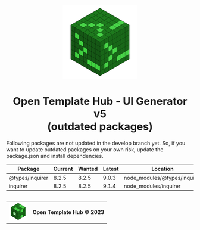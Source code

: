 <p align="center">
  <a href="https://opentemplatehub.com">
    <img src="https://raw.githubusercontent.com/open-template-hub/open-template-hub.github.io/master/assets/logo/generator/server-generator-logo.png" alt="Logo" width=200>
  </a>
</p>


<h1 align="center">
Open Template Hub - UI Generator v5
  <br/>
(outdated packages)
</h1>

Following packages are not updated in the develop branch yet. So, if you want to update outdated packages on your own risk, update the package.json and install dependencies.

| Package         | Current | Wanted | Latest | Location                     |
|-----------------|---------|--------|--------|------------------------------|
| @types/inquirer | 8.2.5   | 8.2.5  | 9.0.3  | node_modules/@types/inquirer |
| inquirer        | 8.2.5   | 8.2.5  | 9.1.4  | node_modules/inquirer        |

<table align="right"><tr><td><a href="https://opentemplatehub.com"><img src="https://raw.githubusercontent.com/open-template-hub/open-template-hub.github.io/master/assets/logo/brand-logo.png" width="50px" alt="oth"/></a></td><td><b>Open Template Hub © 2023</b></td></tr></table>

